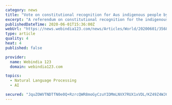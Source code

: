 ```yaml
---
category: news
title: "Vote on constitutional recognition for Aus indigenous people by 2022"
excerpt: "A referendum on constitutional recognition for the indigenous people of Australia could be held by 2022, a Minister said on Monday. Ken Wyatt, the first indigenous person to serve as the Minister for Indigenous Australians,"
publishedDateTime: 2020-06-01T15:36:00Z
webUrl: "https://news.webindia123.com/news/Articles/World/20200601/3568648.html"
type: article
quality: 4
heat: 4
published: false

provider:
  name: Webindia 123
  domain: webindia123.com

topics:
  - Natural Language Processing
  - AI

secured: "JquZOWVTNDTfN0e0Q+RzrcQWR8moGyCzuYIDMmLNVX7RUX1xVDL/KZ49Z4WJCNhF6/FlftoYpcCtn/5VGkTvbXGVxMMby3E+2QFutkAL5Y4mgSbH31QttqHGJeC3JvijX2wp1jTsZtjs48TYdNm9JHqmoFxgFqshCfPWlbMVWOEfLsdtOcQLFKYakkmysWZHpHKDHk+mi4igtWMEfQBfocrOMfW46dag5eORfYiwfrsSMbIeO1xsx2HH79n6WI2mtaIOe00VrKtshKh+kb83ELt32P33WU5mz8Ao5bV29pMQaJp6rQ8b0IJ/mQ9+ObsP;MECwY+xTaag/A8qfHBAoKw=="
---
```


